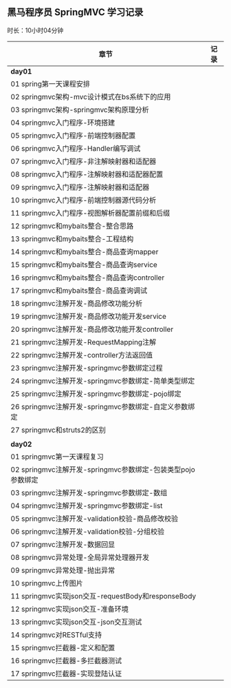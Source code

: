 ## 黑马程序员 SpringMVC 学习记录

时长：10小时04分钟


| 章节                                                        | 记录 |
| ----------------------------------------------------------- | ---- |
| **day01**                                                   |      |
| 01 spring第一天课程安排                                     |      |
| 02 springmvc架构-mvc设计模式在bs系统下的应用                |      |
| 03 springmvc架构-springmvc架构原理分析                      |      |
| 04 springmvc入门程序-环境搭建                               |      |
| 05 springmvc入门程序-前端控制器配置                         |      |
| 06 springmvc入门程序-Handler编写调试                        |      |
| 07 springmvc入门程序-非注解映射器和适配器                   |      |
| 08 springmvc入门程序-注解映射器和适配器配置                 |      |
| 09 springmvc入门程序-注解映射器和适配器                     |      |
| 10 springmvc入门程序-前端控制器源代码分析                   |      |
| 11 springmvc入门程序-视图解析器配置前缀和后缀               |      |
| 12 springmvc和mybaits整合-整合思路                          |      |
| 13 springmvc和mybaits整合-工程结构                          |      |
| 14 springmvc和mybaits整合-商品查询mapper                    |      |
| 15 springmvc和mybaits整合-商品查询service                   |      |
| 16 springmvc和mybaits整合-商品查询controller                |      |
| 17 springmvc和mybaits整合-商品查询调试                      |      |
| 18 springmvc注解开发-商品修改功能分析                       |      |
| 19 springmvc注解开发-商品修改功能开发service                |      |
| 20 springmvc注解开发-商品修改功能开发controller             |      |
| 21 springmvc注解开发-RequestMapping注解                     |      |
| 22 springmvc注解开发-controller方法返回值                   |      |
| 23 springmvc注解开发-springmvc参数绑定过程                  |      |
| 24 springmvc注解开发-springmvc参数绑定-简单类型绑定         |      |
| 25 springmvc注解开发-springmvc参数绑定-pojo绑定             |      |
| 26 springmvc注解开发-springmvc参数绑定-自定义参数绑定       |      |
| 27 springmvc和struts2的区别                                 |      |
|                                                             |      |
| **day02**                                                   |      |
| 01 springmvc第一天课程复习                                  |      |
| 02 springmvc注解开发-springmvc参数绑定-包装类型pojo参数绑定 |      |
| 03 springmvc注解开发-springmvc参数绑定-数组                 |      |
| 04 springmvc注解开发-springmvc参数绑定-list                 |      |
| 05 springmvc注解开发-validation校验-商品修改校验            |      |
| 06 springmvc注解开发-validation校验-分组校验                |      |
| 07 springmvc注解开发-数据回显                               |      |
| 08 springmvc异常处理-全局异常处理器开发                     |      |
| 09 springmvc异常处理-抛出异常                               |      |
| 10 springmvc上传图片                                        |      |
| 11 springmvc实现json交互-requestBody和responseBody          |      |
| 12 springmvc实现json交互-准备环境                           |      |
| 13 springmvc实现json交互-json交互测试                       |      |
| 14 springmvc对RESTful支持                                   |      |
| 15 springmvc拦截器-定义和配置                               |      |
| 16 springmvc拦截器-多拦截器测试                             |      |
| 17 springmvc拦截器-实现登陆认证                             |      |
